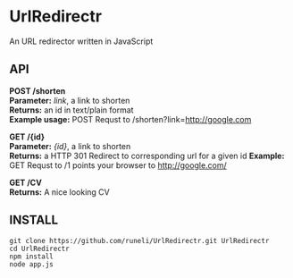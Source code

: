 # UrlRedirectr
An URL redirector written in JavaScript

## API

**POST /shorten**  
**Parameter:** *link*, a link to shorten   
**Returns:** an id in text/plain format  
**Example usage:** POST Requst to /shorten?link=http://google.com

**GET /{id}**  
**Parameter:** *{id}*, a link to shorten   
**Returns:** a HTTP 301 Redirect to corresponding url for a given id
**Example:** GET Requst to /1 points your browser to http://google.com/

**GET /CV**  
**Returns:**  A nice looking CV


## INSTALL

```
git clone https://github.com/runeli/UrlRedirectr.git UrlRedirectr
cd UrlRedirectr
npm install
node app.js
```

